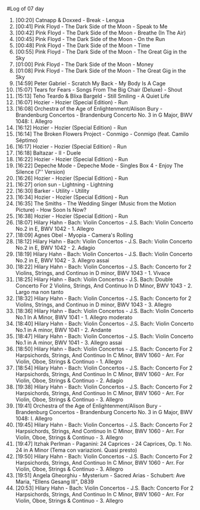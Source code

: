 #Log of 07 day

1. [00:20] Catnapp & Doxxed - Break - Lengua
1. [00:41] Pink Floyd - The Dark Side of the Moon - Speak to Me
1. [00:42] Pink Floyd - The Dark Side of the Moon - Breathe (In The Air)
1. [00:45] Pink Floyd - The Dark Side of the Moon - On the Run
1. [00:48] Pink Floyd - The Dark Side of the Moon - Time
1. [00:55] Pink Floyd - The Dark Side of the Moon - The Great Gig in the Sky
1. [01:00] Pink Floyd - The Dark Side of the Moon - Money
1. [01:08] Pink Floyd - The Dark Side of the Moon - The Great Gig in the Sky
1. [14:59] Peter Gabriel - Scratch My Back - My Body Is A Cage
1. [15:07] Tears for Fears - Songs From The Big Chair (Deluxe) - Shout
1. [15:13] Teho Teardo & Blixa Bargeld - Still Smiling - A Quiet Life
1. [16:07] Hozier - Hozier (Special Edition) - Run
1. [16:08] Orchestra of the Age of Enlightenment/Alison Bury - Brandenburg Concertos - Brandenburg Concerto No. 3 in G Major, BWV 1048: I. Allegro
1. [16:12] Hozier - Hozier (Special Edition) - Run
1. [16:14] The Broken Flowers Project - Conmigo - Conmigo (feat. Camilo Séptimo)
1. [16:17] Hozier - Hozier (Special Edition) - Run
1. [16:18] Baltazar - II - Duele
1. [16:22] Hozier - Hozier (Special Edition) - Run
1. [16:22] Depeche Mode - Depeche Mode - Singles Box 4 - Enjoy The Silence (7'' Version)
1. [16:26] Hozier - Hozier (Special Edition) - Run
1. [16:27] orion sun - Lightning - Lightning
1. [16:30] Barker - Utility - Utility
1. [16:34] Hozier - Hozier (Special Edition) - Run
1. [16:35] The Smiths - The Wedding Singer (Music from the Motion Picture) - How Soon Is Now?
1. [16:38] Hozier - Hozier (Special Edition) - Run
1. [18:07] Hilary Hahn - Bach: Violin Concertos - J.S. Bach: Violin Concerto No.2 in E, BWV 1042 - 1. Allegro
1. [18:09] Agnes Obel - Myopia - Camera's Rolling
1. [18:12] Hilary Hahn - Bach: Violin Concertos - J.S. Bach: Violin Concerto No.2 in E, BWV 1042 - 2. Adagio
1. [18:19] Hilary Hahn - Bach: Violin Concertos - J.S. Bach: Violin Concerto No.2 in E, BWV 1042 - 3. Allegro assai
1. [18:22] Hilary Hahn - Bach: Violin Concertos - J.S. Bach: Concerto for 2 Violins, Strings, and Continuo in D minor, BWV 1043 - 1. Vivace
1. [18:25] Hilary Hahn - Bach: Violin Concertos - J.S. Bach: Double Concerto For 2 Violins, Strings, And Continuo In D Minor, BWV 1043 - 2. Largo ma non tanto
1. [18:32] Hilary Hahn - Bach: Violin Concertos - J.S. Bach: Concerto for 2 Violins, Strings, and Continuo in D minor, BWV 1043 - 3. Allegro
1. [18:36] Hilary Hahn - Bach: Violin Concertos - J.S. Bach: Violin Concerto No.1 In A Minor, BWV 1041 - 1. Allegro moderato
1. [18:40] Hilary Hahn - Bach: Violin Concertos - J.S. Bach: Violin Concerto No.1 in A minor, BWV 1041 - 2. Andante
1. [18:47] Hilary Hahn - Bach: Violin Concertos - J.S. Bach: Violin Concerto No.1 in A minor, BWV 1041 - 3. Allegro assai
1. [18:50] Hilary Hahn - Bach: Violin Concertos - J.S. Bach: Concerto For 2 Harpsichords, Strings, And Continuo In C Minor, BWV 1060 - Arr. For Violin, Oboe, Strings & Continuo - 1. Allegro
1. [18:54] Hilary Hahn - Bach: Violin Concertos - J.S. Bach: Concerto For 2 Harpsichords, Strings, And Continuo In C Minor, BWV 1060 - Arr. For Violin, Oboe, Strings & Continuo - 2. Adagio
1. [19:38] Hilary Hahn - Bach: Violin Concertos - J.S. Bach: Concerto For 2 Harpsichords, Strings, And Continuo In C Minor, BWV 1060 - Arr. For Violin, Oboe, Strings & Continuo - 3. Allegro
1. [19:41] Orchestra of the Age of Enlightenment/Alison Bury - Brandenburg Concertos - Brandenburg Concerto No. 3 in G Major, BWV 1048: I. Allegro
1. [19:45] Hilary Hahn - Bach: Violin Concertos - J.S. Bach: Concerto For 2 Harpsichords, Strings, And Continuo In C Minor, BWV 1060 - Arr. For Violin, Oboe, Strings & Continuo - 3. Allegro
1. [19:47] Itzhak Perlman - Paganini: 24 Caprices - 24 Caprices, Op. 1: No. 24 in A Minor (Tema con variazioni. Quasi presto)
1. [19:50] Hilary Hahn - Bach: Violin Concertos - J.S. Bach: Concerto For 2 Harpsichords, Strings, And Continuo In C Minor, BWV 1060 - Arr. For Violin, Oboe, Strings & Continuo - 3. Allegro
1. [19:51] Angela Gheorghiu - Mysterium - Sacred Arias - Schubert: Ave Maria, "Ellens Gesang III", D839
1. [20:53] Hilary Hahn - Bach: Violin Concertos - J.S. Bach: Concerto For 2 Harpsichords, Strings, And Continuo In C Minor, BWV 1060 - Arr. For Violin, Oboe, Strings & Continuo - 3. Allegro
